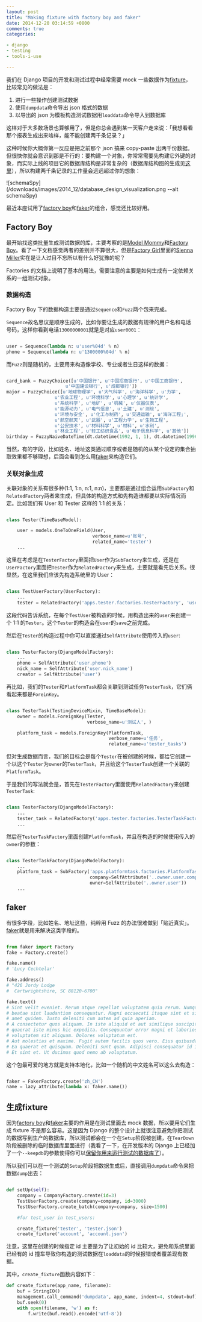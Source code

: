 ```yaml
---
layout: post
title: "Making fixture with factory boy and faker"
date: 2014-12-20 03:14:59 +0800
comments: true
categories:

- django
- testing
- tools-i-use

---
```


我们在 Django 项目的开发和测试过程中经常需要 mock 一些数据作为[fixture](https://docs.djangoproject.com/en/1.7/howto/initial-data/)，比较常见的做法是：

1. 进行一些操作创建测试数据
2. 使用`dumpdata`命令导出 json 格式的数据
3. 以导出的 json 为模板构造测试数据用`loaddata`命令导入到数据库

这样对于大多数场景也算够用了，但是你总会遇到某一天客户走来说：「我想看看那个报表生成出来啥样，能不能创建两千条记录？」

这种时候你大概你第一反应是把之前那个 json 搞来 copy-paste 出两千份数据。但很快你就会意识到那是不行的：要构建一个对象，你常常需要先构建它外键的对象，而实际上线的项目它的数据库结构是非常复杂的（数据库结构图的生成见[这里](https://lenciel.com/2014/12/integrate-schemaspy-with-sphinx-build-for-django-database-design-visualization/)），所以构建两千条记录的工作量会远远超过你的想象：

![schemaSpy](/downloads/images/2014_12/database_design_visualization.png --alt schemaSpy)

最近本座试用了[factory boy](https://github.com/rbarrois/factory_boy/)和[faker](https://github.com/joke2k/faker)的组合，感觉还比较好用。

## Factory Boy

最开始找这类批量生成测试数据的库，主要考察的是[Model Mommy](https://github.com/vandersonmota/model_mommy)和[Factory Boy](https://github.com/rbarrois/factory_boy/)。看了一下文档感觉两者的差别并不算很大，但是[Factory Girl](http://movie.douban.com/subject/1898357/)里面的[Sienna Miller](http://movie.douban.com/celebrity/1003485/)实在是让人过目不忘所以有什么好犹豫的呢？

Factories 的文档上说明了基本的用法，需要注意的主要是如何生成有一定依赖关系的一组测试对象。

### 数据构造

Factory Boy 下的数据构造主要是通过`Sequence`和`Fuzz`两个包来完成。

`Sequence`故名思议是顺序生成的，比如你要让生成的数据有规律的用户名和电话号码，这样你看到电话`13000000001`就是是对应`user0001`：

``` python

user = Sequence(lambda n: u'user%04d' % n)
phone = Sequence(lambda n: u'1300000%04d' % n)

```

而`Fuzz`则是随机的，主要用来构造像学校、专业或者生日这样的数据：

``` python

card_bank = FuzzyChoice([u'中国银行', u'中国招商银行', u'中国工商银行',
                      u'中国建设银行', u'成都银行'])
major = FuzzyChoice([u'地球物理学', u'大气科学', u'海洋科学', u'力学',
                  u'农业工程', u'环境科学', u'心理学', u'统计学',
                  u'系统科学', u'地矿', u'机械', u'仪器仪表',
                  u'能源动力', u'电气信息', u'土建', u'测绘',
                  u'环境与安全', u'化工与制药', u'交通运输', u'海洋工程;',
                  u'航空航天', u'武器', u'工程力学', u'生物工程',
                  u'公安技术', u'材料科学', u'材料', u'水利',
                  u'林业工程', u'轻工纺织食品', u'电子信息科学', u'其他'])
birthday = FuzzyNaiveDateTime(dt.datetime(1992, 1, 1), dt.datetime(1996, 1, 1))

```

当然，有的字段，比如姓名、地址这类通过顺序或者是随机的从某个设定的集合抽取效果都不够理想，后面会看到怎么用[faker](https://github.com/joke2k/faker)来构造它们。

### 关联对象生成

关联对象的关系有很多种(1:1, 1:n, n:1, n:n)，主要都是通过组合运用`SubFactory`和`RelatedFactory`两者来生成，但具体的构造方式和先构造谁都要以实际情况而定。比如我们有 User 和 Tester 这样的 1:1 的关系：

``` python

class Tester(TimeBaseModel):

    user = models.OneToOneField(User,
                                verbose_name=u'账号',
                                related_name='tester')
    ...

```

这里在考虑是在`TesterFactory`里面把`User`作为`SubFactory`来生成，还是在`UserFactory`里面把`Tester`作为`RelatedFactory`来生成，主要就是看先后关系。很显然，在这里我们应该先构造系统里的 User：

``` python

class TestUserFactory(UserFactory):
    ...
    tester = RelatedFactory('apps.tester.factories.TesterFactory', 'user')

```

这段代码告诉系统，在每个`TestUser`被构造的时候，用构造出来的`user`来创建一个 1:1 的`Tester`。这个`Tester`的构造会在`user`的`save`之前完成。

然后在`Tester`的构造过程中你可以直接通过`SelfAttribute`使用传入的`user`:

``` python

class TesterFactory(DjangoModelFactory):
    ...
    phone = SelfAttribute('user.phone')
    nick_name = SelfAttribute('user.nick_name')
    creator = SelfAttribute('user')

```

再比如，我们的`Tester`和`PlatformTask`都会关联到测试任务`TesterTask`，它们俩看起来都是`ForeinKey`。

```python

class TesterTask(TestingDeviceMixin, TimeBaseModel):
    owner = models.ForeignKey(Tester,
                              verbose_name=u'测试人', )

    platform_task = models.ForeignKey(PlatformTask,
                                      verbose_name=u'任务',
                                      related_name=u'tester_tasks')

```

但对生成数据而言，我们的目标会是每个`Tester`在被创建的时候，都给它创建一个以这个`Tester`为`owner`的`TesterTask`，并且给这个`TesterTask`创建一个关联的`PlatformTask`。

于是我们的写法就会是，首先在`TesterFactory`里面使用`RelatedFactory`来创建`TesterTask`:

``` python

class TesterFactory(DjangoModelFactory):
    ...
    tester_task = RelatedFactory('apps.tester.factories.TesterTaskFactory', 'owner')
    ...

```

然后在`TesterTaskFactory`里面创建`PlatformTask`，并且在构造的时候使用传入的`owner`的参数：

``` python

class TesterTaskFactory(DjangoModelFactory):
    ...
    platform_task = SubFactory('apps.platformtask.factories.PlatformTaskFactory',
                               company=SelfAttribute('..owner.user.company'),
                               owner=SelfAttribute('..owner.user'))
    ...

```



## faker

有很多字段，比如姓名、地址这些，纯粹用 Fuzz 的办法很难做到「贴近真实」。[faker](https://github.com/joke2k/faker)就是用来解决这类字段的。

``` python

from faker import Factory
fake = Factory.create()

fake.name()
# 'Lucy Cechtelar'

fake.address()
# "426 Jordy Lodge
#  Cartwrightshire, SC 88120-6700"

fake.text()
# Sint velit eveniet. Rerum atque repellat voluptatem quia rerum. Numquam excepturi
# beatae sint laudantium consequatur. Magni occaecati itaque sint et sit tempore. Nesciunt
# amet quidem. Iusto deleniti cum autem ad quia aperiam.
# A consectetur quos aliquam. In iste aliquid et aut similique suscipit. Consequatur qui
# quaerat iste minus hic expedita. Consequuntur error magni et laboriosam. Aut aspernatur
# voluptatem sit aliquam. Dolores voluptatum est.
# Aut molestias et maxime. Fugit autem facilis quos vero. Eius quibusdam possimus est.
# Ea quaerat et quisquam. Deleniti sunt quam. Adipisci consequatur id in occaecati.
# Et sint et. Ut ducimus quod nemo ab voluptatum.

```

这个包最可爱的地方就是支持本地化，比如一个随机的中文姓名可以这么去构造：

``` python

faker = FakerFactory.create('zh_CN')
name = lazy_attribute(lambda x: faker.name())

```

## 生成fixture

因为[factory boy](https://github.com/rbarrois/factory_boy/)和[faker](https://github.com/joke2k/faker)主要的作用是在测试里面去 mock 数据，所以要用它们生成 fixture 不是那么容易。这是因为 Django 的整个设计上就很注意避免你把测试的数据写到生产的数据库，所以测试都会在一个在`Setup`阶段被创建，在`TearDown`阶段被删除的临时数据库里面进行（我看了一下，在开发版本的 Django 上已经加了一个`--keepdb`的参数使得你可以[保留你用来运行测试的数据库了](https://docs.djangoproject.com/en/dev/ref/django-admin/#django-admin-option---keepdb)）。

所以我们可以在一个测试的`Setup`阶段把数据生成后，直接调用`dumpdata`命令来把数据`dump`出去：

``` python

def setUp(self):
    company = CompanyFactory.create(id=3)
    TestUserFactory.create(company=company, id=3000)
    TestUserFactory.create_batch(company=company, size=1500)

    #for test_user in test_users:

    create_fixture('tester', 'tester.json')
    create_fixture('account', 'account.json')

```

注意，这里在创建的时候指定 id 主要是为了让初始的 id 比较大，避免和系统里面已经有的 id 撞车导致你构造的测试数据在`loaddata`的时候报错或者覆盖现有数据。

其中，`create_fixture`函数内容如下：

``` python
def create_fixture(app_name, filename):
    buf = StringIO()
    management.call_command('dumpdata', app_name, indent=4, stdout=buf)
    buf.seek(0)
    with open(filename, 'w') as f:
        f.write(buf.read().encode('utf-8'))
```


